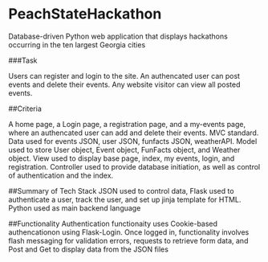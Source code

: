 # PeachStateHackathon
Database-driven Python web application that displays hackathons occurring in the ten largest Georgia cities

###Task

Users can register and login to the site. An authencated user can post events and delete their events. Any website visitor can view all posted events.

##Criteria

A home page, a Login page, a registration page, and a my-events page, where an authencated user can add and delete their events. MVC standard. Data used for events JSON, user JSON, funfacts JSON, weatherAPI. Model used to store User object, Event object, FunFacts object, and Weather object. View used to display base page, index, my events, login, and registration. Controller used to provide database initiation, as well as control of authentication and the index.

##Summary of Tech Stack JSON used to control data, Flask used to authenticate a user, track the user, and set up jinja template for HTML. Python used as main backend language

##Functionality Authentication functionaity uses Cookie-based authencationon using Flask-Login. Once logged in, functionality involves flash messaging for validation errors, requests to retrieve form data, and Post and Get to display data from the JSON files
